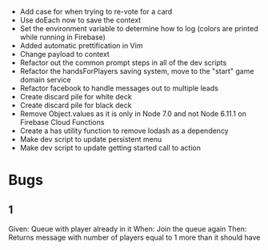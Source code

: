  - Add case for when trying to re-vote for a card
 - Use doEach now to save the context
 - Set the environment variable to determine how to log (colors are printed
   while running in Firebase)
 - Added automatic prettification in Vim
 - Change payload to context
 - Refactor out the common prompt steps in all of the dev scripts
 - Refactor the handsForPlayers saving system, move to the "start" game domain service
 - Refactor facebook to handle messages out to multiple leads
 - Create discard pile for white deck
 - Create discard pile for black deck
 - Remove Object.values as it is only in Node 7.0 and not Node 6.11.1 on
   Firebase Cloud Functions
 - Create a has utility function to remove lodash as a dependency
 - Make dev script to update persistent menu
 - Make dev script to update getting started call to action

# Bugs

## 1
Given: Queue with player already in it
When: Join the queue again
Then: Returns message with number of players equal to 1 more than it should have
